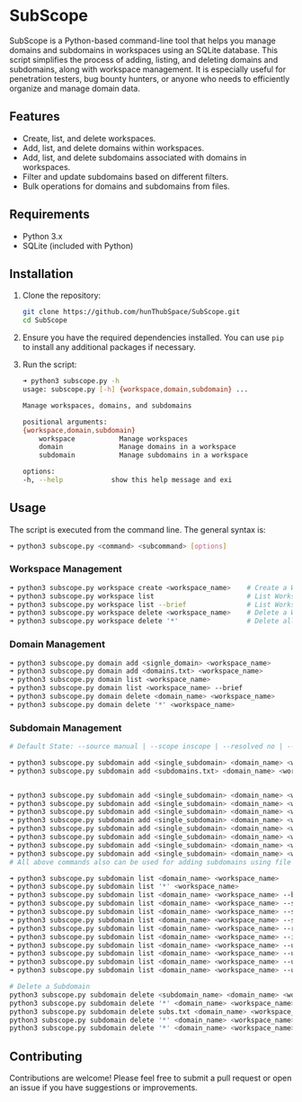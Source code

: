 # SubScope

SubScope is a Python-based command-line tool that helps you manage domains and subdomains in workspaces using an SQLite database. This script simplifies the process of adding, listing, and deleting domains and subdomains, along with workspace management. It is especially useful for penetration testers, bug bounty hunters, or anyone who needs to efficiently organize and manage domain data.

## Features

- Create, list, and delete workspaces.
- Add, list, and delete domains within workspaces.
- Add, list, and delete subdomains associated with domains in workspaces.
- Filter and update subdomains based on different filters.
- Bulk operations for domains and subdomains from files.

## Requirements

- Python 3.x
- SQLite (included with Python)

## Installation

1. Clone the repository:

   ```bash
   git clone https://github.com/hunThubSpace/SubScope.git
   cd SubScope
   ```

2. Ensure you have the required dependencies installed. You can use `pip` to install any additional packages if necessary.

3. Run the script:

    ```bash
    ➜ python3 subscope.py -h
    usage: subscope.py [-h] {workspace,domain,subdomain} ...

    Manage workspaces, domains, and subdomains

    positional arguments:
    {workspace,domain,subdomain}
        workspace           Manage workspaces
        domain              Manage domains in a workspace
        subdomain           Manage subdomains in a workspace

    options:
    -h, --help            show this help message and exi
    ```

## Usage


The script is executed from the command line. The general syntax is:

```bash
➜ python3 subscope.py <command> <subcommand> [options]
```

### Workspace Management

```bash
➜ python3 subscope.py workspace create <workspace_name>    # Create a Workspace (program name like tesla, hackerone and etc)
➜ python3 subscope.py workspace list                       # List Workspaces | JSON with workspace_name and Create_at timestamp
➜ python3 subscope.py workspace list --brief               # List Workspaces | TXT, Only display the workspaces name
➜ python3 subscope.py workspace delete <workspace_name>    # Delete a Workspace
➜ python3 subscope.py workspace delete '*'                 # Delete all workspaces (Flush Database)
```

### Domain Management
```bash
➜ python3 subscope.py domain add <signle_domain> <workspace_name>      # Add a single domain to a Workspace (single domain like tesla.com, hackerone.com)
➜ python3 subscope.py domain add <domains.txt> <workspace_name>        # Add bulk domains via file to a Workspace (every domain in a separate line)
➜ python3 subscope.py domain list <workspace_name>                     # List Domains in a Workspace | JSON with domain_name and Create_at timestamp
➜ python3 subscope.py domain list <workspace_name> --brief             # List Domains in a Workspace | TXT, Only display the domain name
➜ python3 subscope.py domain delete <domain_name> <workspace_name>     # Delete a Domain from a Workspace
➜ python3 subscope.py domain delete '*' <workspace_name>               # Delete all Domains from a Workspace
```

### Subdomain Management
```bash
# Default State: --source manual | --scope inscope | --resolved no | --ip none | --cdn no | --cdn_name none

➜ python3 subscope.py subdomain add <single_subdomain> <domain_name> <workspace_name>                                  # Add a Subdomain to a Domain (*Default State)
➜ python3 subscope.py subdomain add <subdomains.txt> <domain_name> <workspace_name>                                    # Add bulk subdomains via file to a domain (every domain in a separate line) - (*Default State)


➜ python3 subscope.py subdomain add <single_subdomain> <domain_name> <workspace_name> --source <source>                # Add a subdomain with a source (source like crtsh, subfinder, rapiddns and etc)
➜ python3 subscope.py subdomain add <single_subdomain> <domain_name> <workspace_name> --source <source1 source2>       # Add a subdomain with multiple source (placed space between sources)
➜ python3 subscope.py subdomain add <single_subdomain> <domain_name> <workspace_name> --scope <inscope|outscope>       # Add a subdomain with a scope
➜ python3 subscope.py subdomain add <single_subdomain> <domain_name> <workspace_name> --resolved <yes|no>              # Add a subdomain with a resolved status (resolved means the subdomain has a dns query like A, CNAME, MX and etc)
➜ python3 subscope.py subdomain add <single_subdomain> <domain_name> <workspace_name> --ip <IP_Address>                # Add a subdomain with a IP address
➜ python3 subscope.py subdomain add <single_subdomain> <domain_name> <workspace_name> --cdn <yes|no>                   # Add a subdomain with a CDN status
➜ python3 subscope.py subdomain add <single_subdomain> <domain_name> <workspace_name> --cdn_name <CDN_Name>            # Add a subdomain with a CDN name (like CloudFlare, CloudFront, AKAMAI and etc)
➜ python3 subscope.py subdomain add <single_subdomain> <domain_name> <workspace_name> --source dns4char --reolved yes --ip 10.34.110.54           # You can use all options
# All above commands also can be used for adding subdomains using file

➜ python3 subscope.py subdomain list <domain_name> <workspace_name>                                                  # List Subdomains of a Domain | JSON with extra data
➜ python3 subscope.py subdomain list '*' <workspace_name>                                                            # List of all Subdomains in a workstaion  | JSON with extra data
➜ python3 subscope.py subdomain list <domain_name> <workspace_name> --brief                                          # List Subdomains of a Domain | Txt, Only display the subdomains
➜ python3 subscope.py subdomain list <domain_name> <workspace_name> --source crtsh                                   # List Subdomains of a Domain for crtsh source | JSON
➜ python3 subscope.py subdomain list <domain_name> <workspace_name> --source crtsh --source-only                     # List Subdomains of a Domain for crtsh source (exclusively) | JSON
➜ python3 subscope.py subdomain list <domain_name> <workspace_name> --source crtsh --source-only --brief             # List Subdomains of a Domain for crtsh source (exclusively) | TXT
➜ python3 subscope.py subdomain list <domain_name> <workspace_name> --resolved yes --cdn_name akamai                 # List resolved subdomains of a Domain with akamai cdn | JSON
➜ python3 subscope.py subdomain list <domain_name> <workspace_name> --ip 10.2.1.4                                    # List resolved subdomains of a Domain with 10.2.1.4 in IP | JSON
➜ python3 subscope.py subdomain list <domain_name> <workspace_name> --update_time 2024                               # List subdomains of a Domain updated in year 2024 | JSON
➜ python3 subscope.py subdomain list <domain_name> <workspace_name> --update_time 2024-09                            # List subdomains of a Domain updated from 2024-09-00-00:00:00 to 2024-12-31-23:59:59 | JSON
➜ python3 subscope.py subdomain list <domain_name> <workspace_name> --update_time 2024-09-10-12                      # List subdomains of a Domain updated from 2024-09-10-12:00:00 to 2024-09-10-12:59:59 | JSON
➜ python3 subscope.py subdomain list <domain_name> <workspace_name> --update_time 2024-09-10,2024-12-10              # List subdomains of a Domain updated from 2024-09-10-00:00:00 to 2024-09-12-23:59:59 | JSON

# Delete a Subdomain
python3 subscope.py subdomain delete <subdomain_name> <domain_name> <workspace_name>              # Delete a subdomain
python3 subscope.py subdomain delete '*' <domain_name> <workspace_name>                           # Delete all subdomains of a domain
python3 subscope.py subdomain delete subs.txt <domain_name> <workspace_name>                      # Delete subdomains of a domain from a file
python3 subscope.py subdomain delete '*' <domain_name> <workspace_name> --scope outscope          # Delete all outscope subdomains of a domain
python3 subscope.py subdomain delete '*' <domain_name> <workspace_name> --resolved no             # Ddelete all unresolved subdomains of a domain
```

## Contributing

Contributions are welcome! Please feel free to submit a pull request or open an issue if you have suggestions or improvements.
